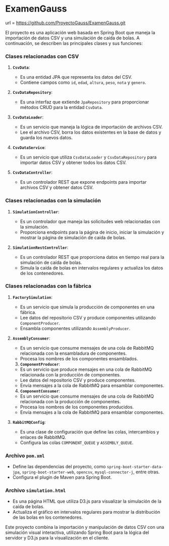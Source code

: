 # ExamenGauss

url = https://github.com/ProyectoGauss/ExamenGauss.git

El proyecto es una aplicación web basada en Spring Boot que maneja la importación de datos CSV y una simulación de caída de bolas. A continuación, se describen las principales clases y sus funciones:

### Clases relacionadas con CSV

1. **`CsvData`**:
   - Es una entidad JPA que representa los datos del CSV.
   - Contiene campos como `id`, `edad`, `altura`, `peso`, `nota` y `genero`.

2. **`CsvDataRepository`**:
   - Es una interfaz que extiende `JpaRepository` para proporcionar métodos CRUD para la entidad `CsvData`.

3. **`CsvDataLoader`**:
   - Es un servicio que maneja la lógica de importación de archivos CSV.
   - Lee el archivo CSV, borra los datos existentes en la base de datos y guarda los nuevos datos.

4. **`CsvDataService`**:
   - Es un servicio que utiliza `CsvDataLoader` y `CsvDataRepository` para importar datos CSV y obtener todos los datos CSV.

5. **`CsvDataController`**:
   - Es un controlador REST que expone endpoints para importar archivos CSV y obtener datos CSV.

### Clases relacionadas con la simulación

1. **`SimulationController`**:
   - Es un controlador que maneja las solicitudes web relacionadas con la simulación.
   - Proporciona endpoints para la página de inicio, iniciar la simulación y mostrar la página de simulación de caída de bolas.

2. **`SimulationRestController`**:
   - Es un controlador REST que proporciona datos en tiempo real para la simulación de caída de bolas.
   - Simula la caída de bolas en intervalos regulares y actualiza los datos de los contenedores.

### Clases relacionadas con la fábrica

1. **`FactorySimulation`**:
   - Es un servicio que simula la producción de componentes en una fábrica.
   - Lee datos del repositorio CSV y produce componentes utilizando `ComponentProducer`.
   - Ensambla componentes utilizando `AssemblyProducer`.

2. **`AssemblyConsumer`**:
   - Es un servicio que consume mensajes de una cola de RabbitMQ relacionada con la ensambladura de componentes.
   - Procesa los nombres de los componentes ensamblados.

   3. **`ComponentProducer`**:
    - Es un servicio que produce mensajes en una cola de RabbitMQ relacionada con la producción de componentes.
    - Lee datos del repositorio CSV y produce componentes.
    - Envía mensajes a la cola de RabbitMQ para ensamblar componentes.
   4. **`ComponentConsumer`**:
    - Es un servicio que consume mensajes de una cola de RabbitMQ relacionada con la producción de componentes.
    - Procesa los nombres de los componentes producidos.
    - Envía mensajes a la cola de RabbitMQ para ensamblar componentes.

1. **`RabbitMQConfig`**:
   - Es una clase de configuración que define las colas, intercambios y enlaces de RabbitMQ.
   - Configura las colas `COMPONENT_QUEUE` y `ASSEMBLY_QUEUE`.

### Archivo `pom.xml`

- Define las dependencias del proyecto, como `spring-boot-starter-data-jpa`, `spring-boot-starter-web`, `opencsv`, `mysql-connector-j`, entre otras.
- Configura el plugin de Maven para Spring Boot.

### Archivo `simulation.html`

- Es una página HTML que utiliza D3.js para visualizar la simulación de la caída de bolas.
- Actualiza el gráfico en intervalos regulares para mostrar la distribución de las bolas en los contenedores.

Este proyecto combina la importación y manipulación de datos CSV con una simulación visual interactiva, utilizando Spring Boot para la lógica del servidor y D3.js para la visualización en el cliente.

